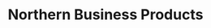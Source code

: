 ---
title: "Northern Business Products"
url: /cloquet/northern-business-products/
shop: wholesale
---